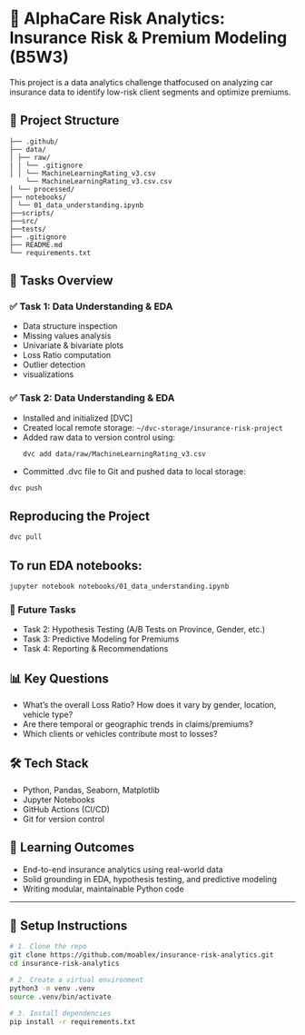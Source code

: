 # 🚗 AlphaCare Risk Analytics: Insurance Risk & Premium Modeling (B5W3)

This project is a data analytics challenge thatfocused on analyzing car insurance data to identify low-risk client segments and optimize premiums.

## 📁 Project Structure

```
├── .github/
├── data/
│ ├── raw/
| | └── .gitignore
│ │ └── MachineLearningRating_v3.csv
    └── MachineLearningRating_v3.csv.csv
│ └── processed/
├── notebooks/
│ └── 01_data_understanding.ipynb
├──scripts/
├──src/
├──tests/
├── .gitignore
├── README.md
└── requirements.txt
```

## 📌 Tasks Overview

### ✅ Task 1: Data Understanding & EDA

- Data structure inspection
- Missing values analysis
- Univariate & bivariate plots
- Loss Ratio computation
- Outlier detection
- visualizations

### ✅ Task 2: Data Understanding & EDA

- Installed and initialized [DVC]
- Created local remote storage: `~/dvc-storage/insurance-risk-project`
- Added raw data to version control using:
  ```bash
  dvc add data/raw/MachineLearningRating_v3.csv
  ```

* Committed .dvc file to Git and pushed data to local storage:

```bash
dvc push
```

## Reproducing the Project

```bash
dvc pull
```

## To run EDA notebooks:

```bash
jupyter notebook notebooks/01_data_understanding.ipynb
```

### 🔄 Future Tasks

- Task 2: Hypothesis Testing (A/B Tests on Province, Gender, etc.)
- Task 3: Predictive Modeling for Premiums
- Task 4: Reporting & Recommendations

## 📊 Key Questions

- What’s the overall Loss Ratio? How does it vary by gender, location, vehicle type?
- Are there temporal or geographic trends in claims/premiums?
- Which clients or vehicles contribute most to losses?

## 🛠 Tech Stack

- Python, Pandas, Seaborn, Matplotlib
- Jupyter Notebooks
- GitHub Actions (CI/CD)
- Git for version control

## 🧠 Learning Outcomes

- End-to-end insurance analytics using real-world data
- Solid grounding in EDA, hypothesis testing, and predictive modeling
- Writing modular, maintainable Python code

---

## 🔧 Setup Instructions

```bash
# 1. Clone the repo
git clone https://github.com/moablex/insurance-risk-analytics.git
cd insurance-risk-analytics

# 2. Create a virtual environment
python3 -m venv .venv
source .venv/bin/activate

# 3. Install dependencies
pip install -r requirements.txt
```
